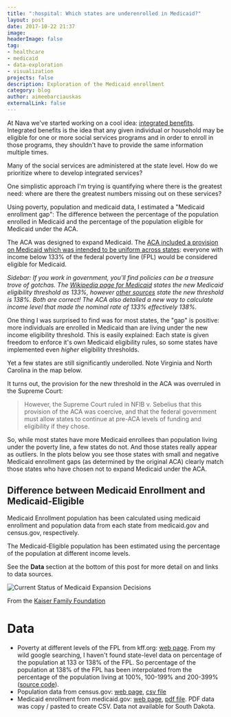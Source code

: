 ```yaml
---
title: ":hospital: Which states are underenrolled in Medicaid?"
layout: post
date: 2017-10-22 21:37
image: 
headerImage: false
tag:
- healthcare
- medicaid
- data-exploration
- visualization
projects: false
description: Exploration of the Medicaid enrollment
category: blog
author: aimeebarciauskas
externalLink: false
---
```


At Nava we've started working on a cool idea: [integrated benefits](https://www.navapbc.com/work/benefits-partnership/). Integrated benefits is the idea that any given individual or household may be eligible for one or more social services programs and in order to enroll in those programs, they shouldn't have to provide the same information multiple times.

Many of the social services are administered at the state level. How do we prioritize where to develop integrated services?

One simplistic approach I'm trying is quantifying where there is the greatest need: where are there the greatest numbers missing out on these services?

Using poverty, population and medicaid data, I estimated a "Medicaid enrollment gap": The difference between the percentage of the population enrolled in Medicaid and the percentage of the population eligible for Medicaid under the ACA.

The ACA was designed to expand Medicaid. The [ACA included a provision on Medicaid which was intended to be uniform across states](https://en.wikipedia.org/wiki/Medicaid): everyone with income below 133% of the federal poverty line (FPL) would be considered eligible for Medicaid. 

_Sidebar: If you work in government, you'll find policies can be a treasure trove of gotchas. The [Wikipedia page for Medicaid](https://en.wikipedia.org/wiki/Medicaid) states the new Medicaid eligibility threshold as 133%, however [other sources](https://www.kff.org/medicaid/fact-sheet/where-are-states-today-medicaid-and-chip/) state the new threshold is 138%. Both are correct! The ACA also detailed a new way to calculate income level that made the nominal rate of 133% effectively 138%._

One thing I was surprised to find was for most states, the "gap" is positive: more individuals are enrolled in Medicaid than are living under the new income eligibility threshold. This is easily explained: Each state is given freedom to enforce it's own Medicaid eligibility rules, so some states have implemented even _higher_ eligibility thresholds.

Yet a few states are still significantly underolled. Note Virginia and North Carolina in the map below.

It turns out, the provision for the new threshold in the ACA was overruled in the Supreme Court:

> However, the Supreme Court ruled in NFIB v. Sebelius that this provision of the ACA was coercive, and that the federal government must allow states to continue at pre-ACA levels of funding and eligibility if they chose.

So, while most states have more Medicaid enrollees than population living under the poverty line, a few states do not. And those states really appear as outliers. In the plots below you see those states with small and negative Medicaid enrollment gaps (as determined by the original ACA) clearly match those states who have chosen not to expand Medicaid under the ACA.

## Difference between Medicaid Enrollment and Medicaid-Eligible

Medicaid Enrollment population has been calculated using medicaid enrollment and population data from each state from medicaid.gov and census.gov, respectively.

The Medicaid-Eligible population has been estimated using the percentage of the population at different income levels.

See the **Data** section at the bottom of this post for more detail on and links to data sources.

<style>

/* stylesheet for your custom graph */

.states {
  fill: none;
  stroke: #fff;
  stroke-linejoin: round;
}

.states-choropleth {
  fill: #ccc;
}

#tooltip-container {
  position: absolute;
  background-color: #fff;
  color: #000;
  padding: 10px;
  border: 1px solid;
  display: none;
}

.tooltip_key {
  font-weight: bold;
}

.tooltip_value {
  margin-left: 20px;
  float: right;
}

</style>

<div>
  <div id="tooltip-container"></div>

  <div id="canvas-svg"></div>

  <script src="https://cdnjs.cloudflare.com/ajax/libs/d3/3.5.5/d3.min.js"></script>
  <script src="//cdnjs.cloudflare.com/ajax/libs/topojson/1.1.0/topojson.min.js"></script>
  <script src="https://ajax.googleapis.com/ajax/libs/jquery/2.1.3/jquery.min.js"></script>
  <script src="https://d3js.org/colorbrewer.v1.min.js"></script>

  <script>
    const dataSource = "/assets/data/medicaid-poverty-gap.csv";
    d3.csv(dataSource, function(err, data) {

    var config = {
      "stateDataColumn":"NAME",
      "valueDataColumn":"gap"
    };

    var WIDTH = 800, HEIGHT = 500;
    
    var SCALE = 0.7;
    
    function valueFormat(d) {
      if (d > 1000000000) {
        return Math.round(d / 1000000000 * 10) / 10 + "B";
      } else if (d > 1000000) {
        return Math.round(d / 1000000 * 10) / 10 + "M";
      } else if (d > 1000) {
        return Math.round(d / 1000 * 10) / 10 + "K";
      } else {
        return d;
      }
    }
    
    var MAP_STATE = config.stateDataColumn;
    var MAP_VALUE = config.valueDataColumn;
    
    var width = WIDTH,
        height = HEIGHT;
    
    var valueById = d3.map();
    
    var COLOR_COUNTS = 9;
    var quantize = d3.scale.quantize()
        .domain([0, 1.0])
        .range(d3.range(COLOR_COUNTS).map(function(i) { return i }));
    
    var colorScale = d3.scale.quantize()
        .range(colorbrewer.RdYlGn[COLOR_COUNTS])
        .domain([0, COLOR_COUNTS]); 

    var path = d3.geo.path();
    
    var svg = d3.select("#canvas-svg").append("svg")
        .attr("width", width)
        .attr("height", height);
    
    d3.tsv("https://s3-us-west-2.amazonaws.com/vida-public/geo/us-state-names.tsv", function(error, names) {
    
    name_id_map = {};
    id_name_map = {};
    
    for (var i = 0; i < names.length; i++) {
      name_id_map[names[i].name] = names[i].id;
      id_name_map[names[i].id] = names[i].name;
    }
    
    data.forEach(function(d) {
      var id = name_id_map[d[MAP_STATE]];
      valueById.set(id, +d[MAP_VALUE]); 
    });
    
    quantize.domain([d3.min(data, function(d){ return +d[MAP_VALUE] }),
      d3.max(data, function(d){ return +d[MAP_VALUE] })]);
    
    d3.json("https://s3-us-west-2.amazonaws.com/vida-public/geo/us.json", function(error, us) {
      svg.append("g")
          .attr("class", "states-choropleth")
        .selectAll("path")
          .data(topojson.feature(us, us.objects.states).features)
        .enter().append("path")
          .attr("transform", "scale(" + SCALE + ")")
          .style("fill", function(d) {
            if (valueById.get(d.id)) {
              var i = quantize(valueById.get(d.id));
              return colorScale(i);
            } else {
              return "";
            }
          })
          .attr("d", path)
          .on("mousemove", function(d) {
              var html = "";
    
              html += "<div class=\"tooltip_kv\">";
              html += "<span class=\"tooltip_key\">";
              html += id_name_map[d.id];
              html += "</span>";
              html += "<span class=\"tooltip_value\">";
              html += (valueById.get(d.id) ? valueFormat(valueById.get(d.id)) + "%": "");
              html += "";
              html += "</span>";
              html += "</div>";
              
              $("#tooltip-container").html(html);
              $(this).attr("fill-opacity", "0.8");
              $("#tooltip-container").show();
              
              var coordinates = d3.mouse(this);
              
              var map_width = $('.states-choropleth')[0].getBoundingClientRect().width;
              
              if (d3.event.layerX < map_width / 2) {
                d3.select("#tooltip-container")
                  .style("top", (d3.event.layerY + 15) + "px")
                  .style("left", (d3.event.layerX + 15) + "px");
              } else {
                var tooltip_width = $("#tooltip-container").width();
                d3.select("#tooltip-container")
                  .style("top", (d3.event.layerY + 15) + "px")
                  .style("left", (d3.event.layerX - tooltip_width - 30) + "px");
              }
          })
          .on("mouseout", function() {
                  $(this).attr("fill-opacity", "1.0");
                  $("#tooltip-container").hide();
              });
    
      svg.append("path")
          .datum(topojson.mesh(us, us.objects.states, function(a, b) { return a !== b; }))
          .attr("class", "states")
          .attr("transform", "scale(" + SCALE + ")")
          .attr("d", path);
    });
    
    });
  });

  </script>
</div>

![Current Status of Medicaid Expansion Decisions](https://kaiserfamilyfoundation.files.wordpress.com/2016/10/current-status-of-the-medicaid-expansion-decisions-healthreform.png)

From the [Kaiser Family Foundation](https://www.kff.org/health-reform/slide/current-status-of-the-medicaid-expansion-decision/)

# Data

* Poverty at different levels of the FPL from kff.org: [web page](https://www.kff.org/other/state-indicator/distribution-by-fpl). From my wild google searching, I haven't found state-level data on percentage of the population at 133 or 138% of the FPL. So percentage of the population at 138% of the FPL has been interpolated from the percentage of the population living at 100%, 100-199% and 200-399% ([source code](https://github.com/abarciauskas-bgse/medicaid-enrollment-gap/blob/master/data/interpolate_138_fpl.py)).
* Population data from census.gov: [web page](https://www2.census.gov/programs-surveys/popest/datasets/2010-2016/state/asrh/), [csv file](https://www2.census.gov/programs-surveys/popest/datasets/2010-2016/state/asrh/scprc-est2016-18+pop-res.csv)
* Medicaid enrollment from medicaid.gov: [web page](https://www.medicaid.gov/medicaid/program-information/medicaid-and-chip-enrollment-data/enrollment-mbes/index.html), [pdf file](https://www.medicaid.gov/medicaid/program-information/downloads/cms-64-enrollment-report-jul-aug-2016.pdf). PDF data was copy / pasted to create CSV. Data not available for South Dakota.

